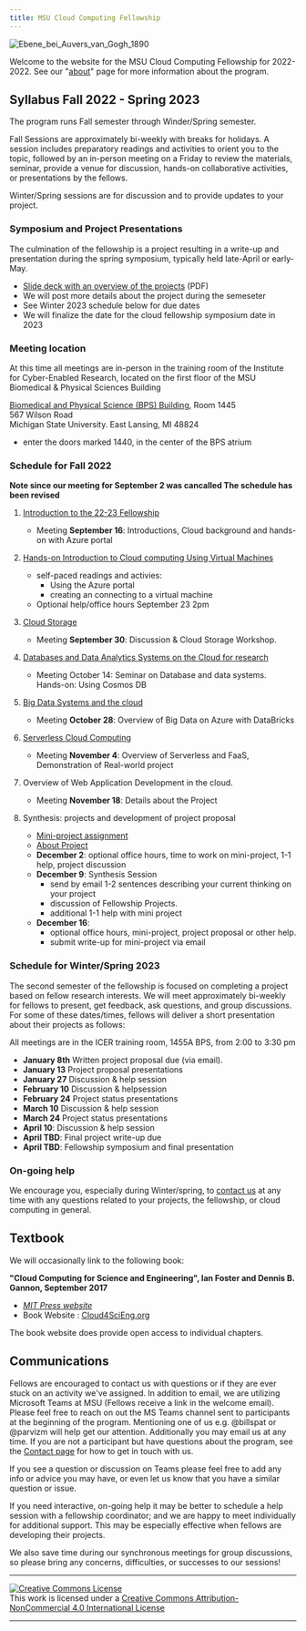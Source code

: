 ```yaml
---
title: MSU Cloud Computing Fellowship
---
```



![Ebene_bei_Auvers_van_Gogh_1890](img/cropped_cloud_painting_Vincent_van_Gogh_Ebene_bei_Auvers_1890_Neue_Pinakothek_Munich.jpg)

Welcome to the website for the MSU Cloud Computing Fellowship for 2022-2022.  See our "[about](about.md)" page for more information about the program.   


## Syllabus Fall 2022 - Spring 2023 

The program runs Fall semester through Winder/Spring semester.  

Fall Sessions are approximately bi-weekly with breaks for holidays.  A session includes preparatory readings and activities to orient you to the topic, followed by an in-person meeting on a Friday to review the materials, seminar, provide a venue for discussion,  hands-on collaborative activities, or presentations by the fellows. 

Winter/Spring sessions are for discussion and to provide updates to your project.   

### Symposium and Project Presentations

The culmination of the fellowship is a project resulting in a write-up and presentation during the spring symposium, typically held late-April or early-May.   

- [Slide deck with an overview of the projects](img/CCF_Project_Guide_Parvizi_2022.pdf) (PDF)
- We will post more details about the project during the semeseter
- See Winter 2023 schedule below for due dates
- We will finalize the date for the cloud fellowship symposium date in 2023

### Meeting location
At this time all meetings are in-person in the training room of the Institute for Cyber-Enabled Research, located on the first floor of the MSU Biomedical & Physical Sciences Building

[Biomedical and Physical Science (BPS) Building](https://maps.msu.edu/interactive/index.php?location=8ERY), Room 1445<br>
567 Wilson Road<br>
Michigan State University. East Lansing, MI 48824

 - enter the doors marked 1440, in the center of the BPS atrium 

### Schedule for Fall 2022

**Note since our meeting for September 2 was cancalled The schedule has been revised**

 1. [Introduction to the 22-23 Fellowship](session_introduction)
    * Meeting **September 16**: Introductions, Cloud background and hands-on with Azure portal
 2. [Hands-on Introduction to Cloud computing Using Virtual Machines](session_how_to_cloud)
    * self-paced readings and activies: 
         - Using the Azure portal
         - creating an connecting to a  virtual machine
    * Optional help/office hours September 23 2pm
 3. [Cloud Storage](session_cloud_storage)
    * Meeting **September 30**: Discussion & Cloud Storage Workshop.  
 4. [Databases and Data Analytics Systems on the Cloud for research](session_datasystems)
    * Meeting October 14: Seminar on Database and data systems. <br> Hands-on: Using Cosmos DB
 5. [Big Data Systems and the cloud](session_bigdata)
    * Meeting **October 28**: Overview of Big Data on Azure with DataBricks
 6. [Serverless Cloud Computing](session_serverless)
    * Meeting **November 4**: Overview of Serverless and FaaS, Demonstration of Real-world project
 7. Overview of Web Application Development in the cloud.   
    * Meeting **November 18**: Details about the Project
 
 8. Synthesis: projects and development of project proposal
    * [Mini-project assignment](miniproject.md)
    * [About Project](projects.md)
    * **December 2**: optional office hours, time to work on mini-project, 1-1 help, project discussion
    * **December 9**: Synthesis Session
        - send by email 1-2 sentences describing your current thinking on your project
        - discussion of Fellowship Projects.  
        - additional 1-1 help with mini project
    * **December 16**: 
        - optional office hours, mini-project, project proposal or other help. 
        - submit write-up for mini-project via email
   
### Schedule for Winter/Spring 2023

The second semester of the fellowship is focused on completing a project based on fellow research interests.   We will meet approximately bi-weekly for fellows to present, get feedback, ask questions, and group discussions.  For some of these dates/times, fellows will deliver a short presentation about their projects as follows:

All meetings are in the ICER training room, 1455A BPS, from 2:00 to 3:30 pm 

 - **January 8th** Written project proposal due (via email).   
 - **January 13** Project proposal presentations 
 - **January 27** Discussion & help session
 - **February 10** Discussion & helpsession
 - **February 24** Project status presentations
 - **March 10** Discussion & help session
 - **March 24** Project status presentations
 - **April 10**: Discussion & help session
 - **April TBD**: Final project write-up due
 - **April TBD**: Fellowship symposium and final presentation
 

### On-going help

We encourage you, especially during Winter/spring, to [contact us](contact) at any time with any questions related to your projects, the fellowship, or cloud computing in general.  


## Textbook

We will occasionally link to the following book: 

**"Cloud Computing for Science and Engineering", Ian Foster and Dennis B. Gannon, September 2017**  

  * *[MIT Press website](https://mitpress.mit.edu/books/cloud-computing-science-and-engineering)* 
  * Book Website : [Cloud4SciEng.org](https://cloud4scieng.org)

The book website does provide open access to individual chapters. 

## Communications

 Fellows are encouraged to contact us with questions or if they are ever stuck on an activity we've assigned.  In addition to email, we are utilizing Microsoft Teams at MSU (Fellows receive a link in the welcome email).   Please feel free to reach on out the MS Teams channel sent to participants at the beginning of the program.  Mentioning one of us e.g. @billspat or @parvizm will help get our attention.  Additionally you may email us at any time.   If you are not a participant but have questions about the program, see the [Contact page](contact.md) for how to get in touch with us.   

If you see a question or discussion on Teams please feel free to add any info or advice you may have, or even let us know that you have a similar question or issue.    

If you need interactive, on-going help it may be better to schedule a help session with a fellowship coordinator; and we are happy to meet individually for additional support.   This may be especially effective when fellows are developing their projects.  

We also save time during our synchronous meetings for group discussions, so please bring any concerns, difficulties, or successes to our sessions! 



---
   
<a rel="license" href="http://creativecommons.org/licenses/by-nc/4.0/"><img alt="Creative Commons License" style="border-width:0" src="https://i.creativecommons.org/l/by-nc/4.0/88x31.png" /></a><br />This work is licensed under a <a rel="license" href="http://creativecommons.org/licenses/by-nc/4.0/">Creative Commons Attribution-NonCommercial 4.0 International License</a>

---
